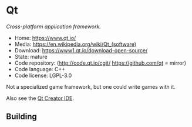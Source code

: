 # Qt

_Cross-platform application framework._

- Home: https://www.qt.io/
- Media: <https://en.wikipedia.org/wiki/Qt_(software)>
- Download: https://www1.qt.io/download-open-source/
- State: mature
- Code repository: (http://code.qt.io/cgit/ https://github.com/qt = mirror)
- Code language: C++
- Code license: LGPL-3.0

Not a specialized game framework, but one could write games with it.

Also see the [Qt Creator IDE](https://wiki.qt.io/Qt_Creator).

## Building

